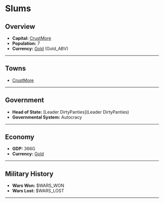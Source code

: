 # Slums

## Overview

- **Capital:** [CrustMore](CrustMore)
- **Population:** 7
- **Currency:** [Gold](Gold) (Gold_ABV)

---

## Towns

- [CrustMore](CrustMore)

---

## Government

- **Head of State:** [Leader DirtyPanties](Leader DirtyPanties)
- **Governmental System:** Autocracy

---

## Economy

- **GDP:** 366G
- **Currency:** [Gold](Gold)

---

## Military History

- **Wars Won:** $WARS_WON
- **Wars Lost:** $WARS_LOST

---

